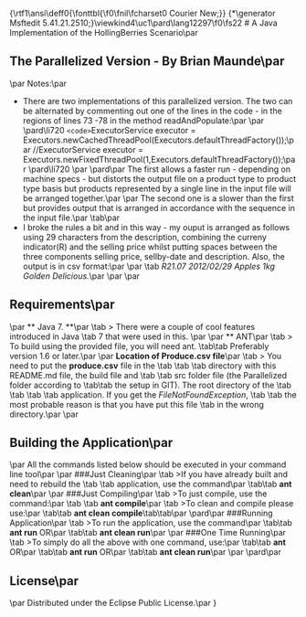 {\rtf1\ansi\deff0{\fonttbl{\f0\fnil\fcharset0 Courier New;}}
{\*\generator Msftedit 5.41.21.2510;}\viewkind4\uc1\pard\lang12297\f0\fs22 # A Java Implementation of the HollingBerries Scenario\par
## The Parallelized Version - By Brian Maunde\par
\par
Notes:\par
*   There are two implementations of this parallelized version. The two can be alternated by commenting out one of the lines in the code - in the regions of lines 73 -78 in the method readAndPopulate:\par
\par
\pard\li720 `<code>`ExecutorService executor = Executors.newCachedThreadPool(Executors.defaultThreadFactory());\par
        //ExecutorService executor = Executors.newFixedThreadPool(1,Executors.defaultThreadFactory());\par
\pard\li720  \par
\pard\par
The first allows a faster run - depending on machine specs - but distorts the output file on a product type to product type basis but products represented by a single line in the input file will be arranged together.\par
\par
The second one is a slower than the first but provides output that is arranged in accordance with the sequence in the input file.\par
\tab\par
*   I broke the rules a bit and in this way - my ouput is arranged as follows using 29 characters from the description, combining the curreny indicator(R) and the selling price whilst putting spaces between the three components selling price, sellby-date and description. Also, the output is in csv format:\par
\par
    \tab *R21.07 2012/02/29 Apples 1kg Golden Delicious.*\par
 \par
\par
## Requirements\par
\par
** Java 7. **\par
\tab > There were a couple of cool features introduced in Java \tab   7 that were used in this.  \par
\par
** ANT\par
  \tab > To build using the provided file, you will need ant. \tab\tab   Preferably version 1.6 or later.\par
\par
**Location of Produce.csv file**\par
 \tab > You need to put the **produce.csv** file in the \tab  \tab  \tab   directory with this README.md file, the build file and \tab    \tab   src folder file (the Parallelized folder according to \tab\tab   the setup in GIT). The root directory of the \tab  \tab   \tab  \tab   application. If you get the *FileNotFoundException*, \tab  \tab   the most probable reason is that you have put this file \tab   in the wrong directory.\par
\par
## Building the Application\par
\par
All the commands listed below should be executed in your command line tool\par
\par
###Just Cleaning\par
  \tab >If you have already built and need to rebuild the     \tab  \tab  application, use the command\par
\tab\tab **ant clean**\par
\par
###Just Compiling\par
  \tab >To just compile, use the command:\par
\tab   \tab **ant compile**\par
  \tab >To clean and compile please use:\par
\tab\tab **ant clean compile**\tab\tab\par
\pard\par
###Running Application\par
  \tab >To run the application, use the command\par
\tab\tab **ant run** OR\par
\tab\tab **ant clean run**\par
\par
###One Time Running\par
\tab >To simply do all the above with one command, use:\par
\tab\tab **ant** OR\par
\tab\tab **ant run** OR\par
\tab\tab **ant clean run**\par
\par
\pard\par
## License\par
\par
Distributed under the Eclipse Public License.\par
}
 